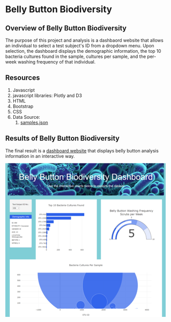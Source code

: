 # Belly Button Biodiversity

## Overview of Belly Button Biodiversity
The purpose of this project and analysis is a dashbaord website that allows an individual to select a test subject's ID from a dropdown menu. Upon selection, the dashboard displays the demographic information, the top 10 bacteria cultures found in the sample, cultures per sample, and the per-week washing frequency of that individual. 


## Resources 
1. Javascript
2. javascript libraries: Plotly and D3
3. HTML
4. Bootstrap
5. CSS
6. Data Source: 
   1. [samples.json](https://github.com/speddings/belly-button-biodiversity/blob/main/samples.json)
   
   
## Results of Belly Button Biodiversity
The final result is a [dashboard website](https://speddings.github.io/belly-button-biodiversity/) that displays belly button analysis information in an interactive way.  

![dashboard](/static/images/dashboard.png)

